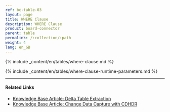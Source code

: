 ```yaml
---
ref: bc-table-03
layout: page
title: WHERE Clause
description: WHERE Clause
product: board-connector
parent: table
permalink: /:collection/:path
weight: 4
lang: en_GB
---
```


{% include _content/en/tables/where-clause.md %}

{% include _content/en/tables/where-clause-runtime-parameters.md %}

**** 
#### Related Links
- [Knowledge Base Article: Delta Table Extraction](https://kb.theobald-software.com/xtract-universal/delta-table-extraction)
- [Knowledge Base Article: Change Data Capture with CDHDR](https://kb.theobald-software.com/xtract-universal/change-data-capture-with-cdhdr)